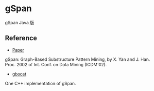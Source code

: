 # gSpan

gSpan Java 版

## Reference
- [Paper](http://www.cs.ucsb.edu/~xyan/papers/gSpan-short.pdf)

gSpan: Graph-Based Substructure Pattern Mining, by X. Yan and J. Han.
Proc. 2002 of Int. Conf. on Data Mining (ICDM'02).

- [gboost](http://www.nowozin.net/sebastian/gboost/)

One C++ implementation of gSpan.
